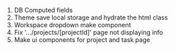 1. DB Computed fields
2. Theme save local storage and hydrate the html class
3. Workspace dropdown make component
4. Fix '.../projects/[projectId]' page not displaying info
5. Make ui components for project and task page
